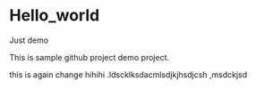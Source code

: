 # Hello_world
Just demo

This is sample github project demo project.

this is again change
hihihi
.ldscklksdacmlsdjkjhsdjcsh
,msdckjsd
